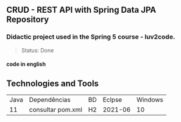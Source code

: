 ## CRUD - REST API with Spring Data JPA Repository
### Didactic project used in the Spring 5 course - luv2code. 
> Status: Done

#### code in english

## Technologies and Tools
<table>
  <tr> 
    <td>Java</td>
    <td>Dependências</td>
    <td>BD</td>
    <td>Eclpse</td>
    <td>Windows</td>
  </tr>
  <tr> 
    <td>11</td>
    <td>consultar pom.xml</td>
    <td>H2</td>
    <td>2021-06</td>
    <td>10</td>
  </tr>
</table>
